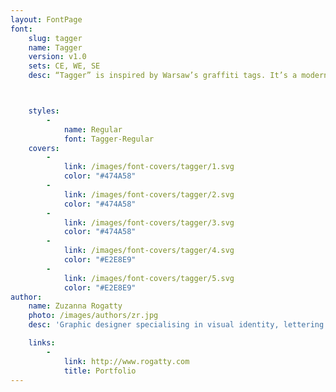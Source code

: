 ```yaml
---
layout: FontPage
font:
    slug: tagger
    name: Tagger
    version: v1.0
    sets: CE, WE, SE
    desc: “Tagger” is inspired by Warsaw’s graffiti tags. It’s a modern script font with a dynamic character and casual forms. Tagger is a perfect fit for visual identity of bars, restaurants, shops. It can also be used for menus, price tags, labels and announcements.



    styles:
        -
            name: Regular
            font: Tagger-Regular
    covers:
        -
            link: /images/font-covers/tagger/1.svg
            color: "#474A58"
        -
            link: /images/font-covers/tagger/2.svg
            color: "#474A58"
        -
            link: /images/font-covers/tagger/3.svg
            color: "#474A58"
        -
            link: /images/font-covers/tagger/4.svg
            color: "#E2E8E9"
        -
            link: /images/font-covers/tagger/5.svg
            color: "#E2E8E9"
author:
    name: Zuzanna Rogatty
    photo: /images/authors/zr.jpg
    desc: 'Graphic designer specialising in visual identity, lettering and typography. Graduated from the Graphic and Communication Design Dept. on Poznań Fine Arts University. Designer at Mamastudio. She is the author of the visual identity for Two Shores Festival, FAMA Festival, and others. Rogatty’s work was featured on several exhibitions such as: „Places of Origin: Polish Graphic Design in Context”, “Polish Logo Design Exhibition” and “Typopolo”.'

    links:
        -
            link: http://www.rogatty.com
            title: Portfolio
---
```

